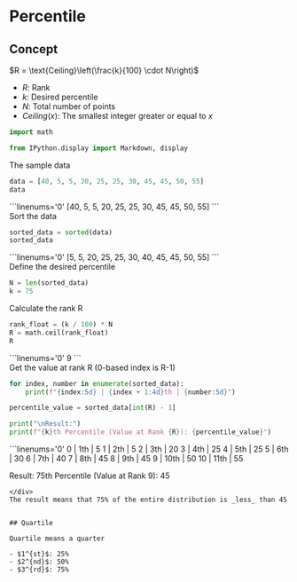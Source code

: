 # Percentile


## Concept

$R = \text{Ceiling}\left(\frac{k}{100} \cdot N\right)$

- $R$: Rank
- $k$: Desired percentile
- $N$: Total number of points
- $Ceiling(x)$: The smallest integer greater or equal to $x$



```python
import math

from IPython.display import Markdown, display
```

The sample data



```python
data = [40, 5, 5, 20, 25, 25, 30, 45, 45, 50, 55]
data
```
<div class="result" markdown>
```linenums='0'
    [40, 5, 5, 20, 25, 25, 30, 45, 45, 50, 55]
```
</div>
Sort the data



```python
sorted_data = sorted(data)
sorted_data
```
<div class="result" markdown>
```linenums='0'
    [5, 5, 20, 25, 25, 30, 40, 45, 45, 50, 55]
```
</div>
Define the desired percentile



```python
N = len(sorted_data)
k = 75
```

Calculate the rank R



```python
rank_float = (k / 100) * N
R = math.ceil(rank_float)
R
```
<div class="result" markdown>
```linenums='0'
    9
```
</div>
Get the value at rank R (0-based index is R-1)



```python
for index, number in enumerate(sorted_data):
    print(f"{index:5d} | {index + 1:4d}th | {number:5d}")

percentile_value = sorted_data[int(R) - 1]

print("\nResult:")
print(f"{k}th Percentile (Value at Rank {R}): {percentile_value}")
```
<div class="result" markdown>
```linenums='0'
        0 |    1th |     5
    1 |    2th |     5
    2 |    3th |    20
    3 |    4th |    25
    4 |    5th |    25
    5 |    6th |    30
    6 |    7th |    40
    7 |    8th |    45
    8 |    9th |    45
    9 |   10th |    50
   10 |   11th |    55

Result:
75th Percentile (Value at Rank 9): 45
```
</div>
The result means that 75% of the entire distribution is _less_ than 45


## Quartile

Quartile means a quarter

- $1^{st}$: 25%
- $2^{nd}$: 50%
- $3^{rd}$: 75%

